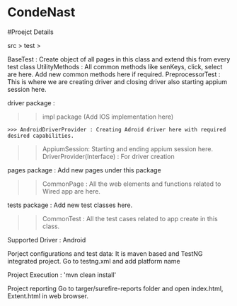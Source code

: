 # CondeNast
#Proejct Details

src > test >

BaseTest : Create object of all pages in this class and extend this from every test class
UtilityMethods : All common methods like senKeys, click, select are here. Add new common methods here if required.
PreprocessorTest : This is where we are creating driver and closing driver also starting appium session here.

driver package :
>>impl package (Add IOS implementation here)

	>>> AndroidDriverProvider : Creating Adroid driver here with required desired capabilities.
  
>>AppiumSession: Starting and ending appium session here.
>>DriverProvider(Interface) : For driver creation
	
pages package : Add new pages under this package
>> CommonPage : All the web elements and functions related to Wired app are here.

tests package : Add new test classes here.
>> CommonTest : All the test cases related to app create in this class.

Supported Driver :
Android

Porject configurations and test data:
It is maven based and TestNG integrated project.
Go to testng.xml and add platform name

Project Execution :
'mvn clean install'

Project reporting
Go to targer/surefire-reports folder and open index.html, Extent.html in web browser.
